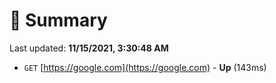 # 📖 Summary
Last updated: **11/15/2021, 3:30:48 AM**

- `GET` [https://google.com](https://google.com) - **Up** (143ms)

